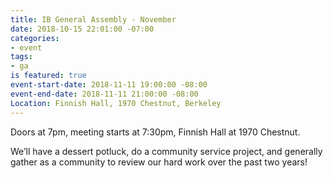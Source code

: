 ```yaml
---
title: IB General Assembly - November
date: 2018-10-15 22:01:00 -07:00
categories:
- event
tags:
- ga
is featured: true
event-start-date: 2018-11-11 19:00:00 -08:00
event-end-date: 2018-11-11 21:00:00 -08:00
Location: Finnish Hall, 1970 Chestnut, Berkeley
---
```


Doors at 7pm, meeting starts at 7:30pm, Finnish Hall at 1970 Chestnut. 

We’ll have a dessert potluck, do a community service project, and generally gather as a community to review our hard work over the past two years!
